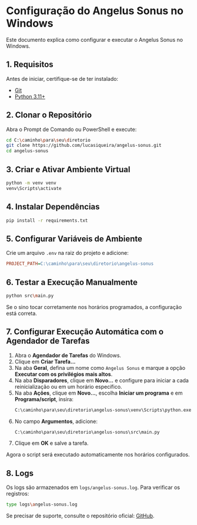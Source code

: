 # Configuração do Angelus Sonus no Windows

Este documento explica como configurar e executar o Angelus Sonus no Windows.

## 1. Requisitos
Antes de iniciar, certifique-se de ter instalado:
- [Git](https://git-scm.com/download/win)
- [Python 3.11+](https://www.python.org/downloads/windows/)

## 2. Clonar o Repositório
Abra o Prompt de Comando ou PowerShell e execute:
```sh
cd C:\caminho\para\seu\diretorio
git clone https://github.com/lucasiqueira/angelus-sonus.git
cd angelus-sonus
```

## 3. Criar e Ativar Ambiente Virtual
```sh
python -m venv venv
venv\Scripts\activate
```

## 4. Instalar Dependências
```sh
pip install -r requirements.txt
```

## 5. Configurar Variáveis de Ambiente
Crie um arquivo `.env` na raiz do projeto e adicione:
```ini
PROJECT_PATH=C:\caminho\para\seu\diretorio\angelus-sonus
```

## 6. Testar a Execução Manualmente
```sh
python src\main.py
```
Se o sino tocar corretamente nos horários programados, a configuração está correta.

## 7. Configurar Execução Automática com o Agendador de Tarefas

1. Abra o **Agendador de Tarefas** do Windows.
2. Clique em **Criar Tarefa...**
3. Na aba **Geral**, defina um nome como `Angelus Sonus` e marque a opção **Executar com os privilégios mais altos**.
4. Na aba **Disparadores**, clique em **Novo...** e configure para iniciar a cada reinicialização ou em um horário específico.
5. Na aba **Ações**, clique em **Novo...**, escolha **Iniciar um programa** e em **Programa/script**, insira:
   ```sh
   C:\caminho\para\seu\diretorio\angelus-sonus\venv\Scripts\python.exe
   ```
6. No campo **Argumentos**, adicione:
   ```sh
   C:\caminho\para\seu\diretorio\angelus-sonus\src\main.py
   ```
7. Clique em **OK** e salve a tarefa.

Agora o script será executado automaticamente nos horários configurados.

## 8. Logs
Os logs são armazenados em `logs/angelus-sonus.log`. Para verificar os registros:
```sh
type logs\angelus-sonus.log
```

Se precisar de suporte, consulte o repositório oficial: [GitHub](https://github.com/lucasiqueira/angelus-sonus).


